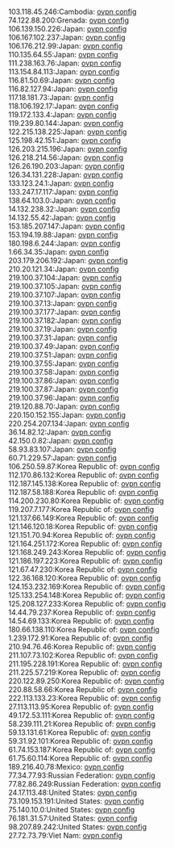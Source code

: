 103.118.45.246:Cambodia: [ovpn config](vpn/103_118_45_246.ovpn)  
74.122.88.200:Grenada: [ovpn config](vpn/74_122_88_200.ovpn)  
106.139.150.226:Japan: [ovpn config](vpn/106_139_150_226.ovpn)  
106.167.102.237:Japan: [ovpn config](vpn/106_167_102_237.ovpn)  
106.176.212.99:Japan: [ovpn config](vpn/106_176_212_99.ovpn)  
110.135.64.55:Japan: [ovpn config](vpn/110_135_64_55.ovpn)  
111.238.163.76:Japan: [ovpn config](vpn/111_238_163_76.ovpn)  
113.154.84.113:Japan: [ovpn config](vpn/113_154_84_113.ovpn)  
116.81.50.69:Japan: [ovpn config](vpn/116_81_50_69.ovpn)  
116.82.127.94:Japan: [ovpn config](vpn/116_82_127_94.ovpn)  
117.18.181.73:Japan: [ovpn config](vpn/117_18_181_73.ovpn)  
118.106.192.17:Japan: [ovpn config](vpn/118_106_192_17.ovpn)  
119.172.133.4:Japan: [ovpn config](vpn/119_172_133_4.ovpn)  
119.239.80.144:Japan: [ovpn config](vpn/119_239_80_144.ovpn)  
122.215.138.225:Japan: [ovpn config](vpn/122_215_138_225.ovpn)  
125.198.42.151:Japan: [ovpn config](vpn/125_198_42_151.ovpn)  
126.203.215.196:Japan: [ovpn config](vpn/126_203_215_196.ovpn)  
126.218.214.56:Japan: [ovpn config](vpn/126_218_214_56.ovpn)  
126.26.190.203:Japan: [ovpn config](vpn/126_26_190_203.ovpn)  
126.34.131.228:Japan: [ovpn config](vpn/126_34_131_228.ovpn)  
133.123.24.1:Japan: [ovpn config](vpn/133_123_24_1.ovpn)  
133.247.17.117:Japan: [ovpn config](vpn/133_247_17_117.ovpn)  
138.64.103.0:Japan: [ovpn config](vpn/138_64_103_0.ovpn)  
14.132.238.32:Japan: [ovpn config](vpn/14_132_238_32.ovpn)  
14.132.55.42:Japan: [ovpn config](vpn/14_132_55_42.ovpn)  
153.185.207.147:Japan: [ovpn config](vpn/153_185_207_147.ovpn)  
153.194.19.88:Japan: [ovpn config](vpn/153_194_19_88.ovpn)  
180.198.6.244:Japan: [ovpn config](vpn/180_198_6_244.ovpn)  
1.66.34.35:Japan: [ovpn config](vpn/1_66_34_35.ovpn)  
203.179.206.192:Japan: [ovpn config](vpn/203_179_206_192.ovpn)  
210.20.121.34:Japan: [ovpn config](vpn/210_20_121_34.ovpn)  
219.100.37.104:Japan: [ovpn config](vpn/219_100_37_104.ovpn)  
219.100.37.105:Japan: [ovpn config](vpn/219_100_37_105.ovpn)  
219.100.37.107:Japan: [ovpn config](vpn/219_100_37_107.ovpn)  
219.100.37.13:Japan: [ovpn config](vpn/219_100_37_13.ovpn)  
219.100.37.177:Japan: [ovpn config](vpn/219_100_37_177.ovpn)  
219.100.37.182:Japan: [ovpn config](vpn/219_100_37_182.ovpn)  
219.100.37.19:Japan: [ovpn config](vpn/219_100_37_19.ovpn)  
219.100.37.31:Japan: [ovpn config](vpn/219_100_37_31.ovpn)  
219.100.37.49:Japan: [ovpn config](vpn/219_100_37_49.ovpn)  
219.100.37.51:Japan: [ovpn config](vpn/219_100_37_51.ovpn)  
219.100.37.55:Japan: [ovpn config](vpn/219_100_37_55.ovpn)  
219.100.37.58:Japan: [ovpn config](vpn/219_100_37_58.ovpn)  
219.100.37.86:Japan: [ovpn config](vpn/219_100_37_86.ovpn)  
219.100.37.87:Japan: [ovpn config](vpn/219_100_37_87.ovpn)  
219.100.37.96:Japan: [ovpn config](vpn/219_100_37_96.ovpn)  
219.120.88.70:Japan: [ovpn config](vpn/219_120_88_70.ovpn)  
220.150.152.155:Japan: [ovpn config](vpn/220_150_152_155.ovpn)  
220.254.207.134:Japan: [ovpn config](vpn/220_254_207_134.ovpn)  
36.14.82.12:Japan: [ovpn config](vpn/36_14_82_12.ovpn)  
42.150.0.82:Japan: [ovpn config](vpn/42_150_0_82.ovpn)  
58.93.83.107:Japan: [ovpn config](vpn/58_93_83_107.ovpn)  
60.71.229.57:Japan: [ovpn config](vpn/60_71_229_57.ovpn)  
106.250.59.87:Korea Republic of: [ovpn config](vpn/106_250_59_87.ovpn)  
112.170.86.132:Korea Republic of: [ovpn config](vpn/112_170_86_132.ovpn)  
112.187.145.138:Korea Republic of: [ovpn config](vpn/112_187_145_138.ovpn)  
112.187.58.188:Korea Republic of: [ovpn config](vpn/112_187_58_188.ovpn)  
114.200.230.80:Korea Republic of: [ovpn config](vpn/114_200_230_80.ovpn)  
119.207.7.177:Korea Republic of: [ovpn config](vpn/119_207_7_177.ovpn)  
121.137.66.149:Korea Republic of: [ovpn config](vpn/121_137_66_149.ovpn)  
121.146.120.18:Korea Republic of: [ovpn config](vpn/121_146_120_18.ovpn)  
121.151.70.94:Korea Republic of: [ovpn config](vpn/121_151_70_94.ovpn)  
121.164.251.172:Korea Republic of: [ovpn config](vpn/121_164_251_172.ovpn)  
121.168.249.243:Korea Republic of: [ovpn config](vpn/121_168_249_243.ovpn)  
121.186.197.223:Korea Republic of: [ovpn config](vpn/121_186_197_223.ovpn)  
121.67.47.230:Korea Republic of: [ovpn config](vpn/121_67_47_230.ovpn)  
122.36.168.120:Korea Republic of: [ovpn config](vpn/122_36_168_120.ovpn)  
124.153.232.169:Korea Republic of: [ovpn config](vpn/124_153_232_169.ovpn)  
125.133.254.148:Korea Republic of: [ovpn config](vpn/125_133_254_148.ovpn)  
125.208.127.233:Korea Republic of: [ovpn config](vpn/125_208_127_233.ovpn)  
14.44.79.237:Korea Republic of: [ovpn config](vpn/14_44_79_237.ovpn)  
14.54.69.133:Korea Republic of: [ovpn config](vpn/14_54_69_133.ovpn)  
180.66.138.110:Korea Republic of: [ovpn config](vpn/180_66_138_110.ovpn)  
1.239.172.91:Korea Republic of: [ovpn config](vpn/1_239_172_91.ovpn)  
210.94.76.46:Korea Republic of: [ovpn config](vpn/210_94_76_46.ovpn)  
211.107.73.102:Korea Republic of: [ovpn config](vpn/211_107_73_102.ovpn)  
211.195.228.191:Korea Republic of: [ovpn config](vpn/211_195_228_191.ovpn)  
211.225.57.219:Korea Republic of: [ovpn config](vpn/211_225_57_219.ovpn)  
220.122.89.250:Korea Republic of: [ovpn config](vpn/220_122_89_250.ovpn)  
220.88.58.66:Korea Republic of: [ovpn config](vpn/220_88_58_66.ovpn)  
222.113.133.23:Korea Republic of: [ovpn config](vpn/222_113_133_23.ovpn)  
27.113.113.95:Korea Republic of: [ovpn config](vpn/27_113_113_95.ovpn)  
49.172.53.111:Korea Republic of: [ovpn config](vpn/49_172_53_111.ovpn)  
58.239.111.21:Korea Republic of: [ovpn config](vpn/58_239_111_21.ovpn)  
59.13.131.61:Korea Republic of: [ovpn config](vpn/59_13_131_61.ovpn)  
59.31.92.101:Korea Republic of: [ovpn config](vpn/59_31_92_101.ovpn)  
61.74.153.187:Korea Republic of: [ovpn config](vpn/61_74_153_187.ovpn)  
61.75.60.114:Korea Republic of: [ovpn config](vpn/61_75_60_114.ovpn)  
189.216.40.78:Mexico: [ovpn config](vpn/189_216_40_78.ovpn)  
77.34.77.93:Russian Federation: [ovpn config](vpn/77_34_77_93.ovpn)  
77.82.86.249:Russian Federation: [ovpn config](vpn/77_82_86_249.ovpn)  
24.17.113.48:United States: [ovpn config](vpn/24_17_113_48.ovpn)  
73.109.153.191:United States: [ovpn config](vpn/73_109_153_191.ovpn)  
75.140.10.0:United States: [ovpn config](vpn/75_140_10_0.ovpn)  
76.181.31.57:United States: [ovpn config](vpn/76_181_31_57.ovpn)  
98.207.89.242:United States: [ovpn config](vpn/98_207_89_242.ovpn)  
27.72.73.79:Viet Nam: [ovpn config](vpn/27_72_73_79.ovpn)  
